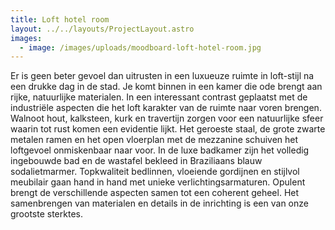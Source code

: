 ```yaml
---
title: Loft hotel room
layout: ../../layouts/ProjectLayout.astro
images:
  - image: /images/uploads/moodboard-loft-hotel-room.jpg
---
```

<!--StartFragment-->

Er is geen beter gevoel dan uitrusten in een luxueuze ruimte in loft-stijl na een drukke dag in de stad. Je komt binnen in een kamer die ode brengt aan rijke, natuurlijke materialen. In een interessant contrast geplaatst met de  industriële aspecten die het loft karakter van de ruimte naar voren brengen. Walnoot hout, kalksteen, kurk en travertijn zorgen voor een natuurlijke sfeer waarin tot rust komen een evidentie lijkt. Het geroeste staal, de grote zwarte metalen ramen en het open vloerplan met de mezzanine schuiven het loftgevoel onmiskenbaar naar voor. In de luxe badkamer zijn het volledig ingebouwde bad en de wastafel bekleed in Braziliaans blauw sodalietmarmer. Topkwaliteit bedlinnen, vloeiende gordijnen en stijlvol meubilair gaan hand in hand met unieke verlichtingsarmaturen. Opulent brengt de verschillende aspecten samen tot een coherent geheel. Het samenbrengen van materialen en details in de inrichting is een van onze grootste sterktes.

<!--EndFragment-->